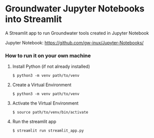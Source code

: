 # Groundwater Jupyter Notebooks into Streamlit

A Streamlit app to run Groundwater tools created in Jupyter Notebook

Jupyter Notebook: https://github.com/gw-inux/Jupyter-Notebooks/

### How to run it on your own machine

1. Install Python (if not already installed)

   ```
   $ python3 -m venv path/to/venv
   ```

2. Create a Virtual Environment

   ```
   $ python3 -m venv path/to/venv
   ```

3. Activate the Virtual Environment

   ```
   $ source path/to/venv/bin/activate
   ```

4. Run the streamlit app

   ```
   $ streamlit run streamlit_app.py

   ```
